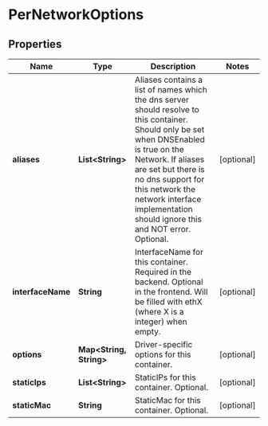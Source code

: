 

# PerNetworkOptions


## Properties

| Name | Type | Description | Notes |
|------------ | ------------- | ------------- | -------------|
|**aliases** | **List&lt;String&gt;** | Aliases contains a list of names which the dns server should resolve to this container. Should only be set when DNSEnabled is true on the Network. If aliases are set but there is no dns support for this network the network interface implementation should ignore this and NOT error. Optional. |  [optional] |
|**interfaceName** | **String** | InterfaceName for this container. Required in the backend. Optional in the frontend. Will be filled with ethX (where X is a integer) when empty. |  [optional] |
|**options** | **Map&lt;String, String&gt;** | Driver-specific options for this container. |  [optional] |
|**staticIps** | **List&lt;String&gt;** | StaticIPs for this container. Optional. |  [optional] |
|**staticMac** | **String** | StaticMac for this container. Optional. |  [optional] |



